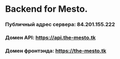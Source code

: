 # Backend for Mesto.

### Публичный адрес сервера: 84.201.155.222
### Домен API: https://api.the-mesto.tk
### Домен фронтэнда: https://the-mesto.tk

